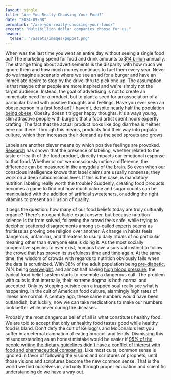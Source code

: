 ```yaml
---
layout: single
title: "Are You Really Choosing Your Food?"
date: "2024-09-08"
permalink: "/are-you-really-choosing-your-food/"
excerpt: "Multibillion dollar companies choose for us."
header:
  teaser: "/assets/images/puppet.png"
---
```


When was the last time you went an entire day without seeing a single food ad? The marketing spend for food and drink amounts to [$14 billion](https://uconnruddcenter.org/research/food-marketing/) annually. The strange thing about advertisements is the disparity with how much we ignore them and how much money continues to fuel them every year. Never do we imagine a scenario where we see an ad for a burger and have an immediate desire to stop by the drive-thru to pick one up. The assumption is that maybe other people are more inspired and we're simply not the target audience. Instead, the goal of advertising is not to create an immediate need for a product, but to plant a seed for an association of a particular brand with positive thoughts and feelings. Have you ever seen an obese person in a fast food ad? I haven't, despite [nearly half the population being obese](https://www.ncbi.nlm.nih.gov/search/research-news/12328/). Obesity doesn't trigger happy thoughts. It's always young, slim attractive people with burgers that a food artist spent hours expertly crafting. The fact that the actual product looks like dog diarrhea is neither here nor there. Through this means, products find their way into popular culture, which then increases their demand as the seed sprouts and grows.

Labels are another clever means by which positive feelings are provoked. [Research](https://pubmed.ncbi.nlm.nih.gov/23428568/) has shown that the presence of labeling, whether related to the taste or health of the food product, directly impacts our emotional response to that food. Whether or not we consciously notice a difference, the difference can be measured in the amygdala of the brain. So even when our conscious intelligence knows that label claims are usually nonsense, they work on a deep subconscious level. If this is the case, is mandatory nutrition labeling really worth the trouble? Suddenly, creating food products becomes a game to find out how much calorie and sugar counts can be manipulated with the addition of artificial sweeteners, or adding the right vitamins to present an illusion of quality.

It begs the question: how many of our food beliefs today are truly culturally organic? There's no quantifiable exact answer, but because nutrition science is far from solved, following the crowd feels safe, while trying to decipher scattered disagreements among so-called experts seems as fruitless as proving one religion over another. A change in habits feels dangerous, unfamiliar, and threatens to usurp daily rituals of no particular meaning other than everyone else is doing it. As the most socially cooperative species to ever exist, humans have a survival instinct to follow the crowd that has proven its usefulness time and time again. At the same time, the wisdom of crowds with regards to nutrition obviously fails when the data is scrutinized. With 38% of the adult population being [pre-diabetic](https://www.cdc.gov/diabetes/php/data-research/index.html), 74% being [overweight](https://www.ncbi.nlm.nih.gov/search/research-news/12328/), and almost half having [high blood pressure](https://www.cdc.gov/nchs/products/databriefs/db364.htm), the typical food belief system starts to resemble a dangerous cult. The problem with cults is that internally, their extreme dogma is both normal and accepted. Only by stepping outside can a trapped soul really see what is happening. In the cult of American food culture, alarmingly high rates of illness are normal. A century ago, these same numbers would have been outlandish, but luckily, now we can take medications to make our numbers look better while never curing the diseases.

Probably the most dangerous belief of all is what constitutes healthy food. We are told to accept that only unhealthy food tastes good while healthy food is bland. Don't defy the cult of Kellogg's and McDonald's lest you suffer in an eternal damnation of eating broccoli and lentils. Dismissing this misunderstanding as an honest mistake would be easier if [95% of the people writing the dietary guidelines didn't have a conflict of interest with food and pharmaceutical companies](https://pubmed.ncbi.nlm.nih.gov/35311630/). Like most cults, common sense is ignored in favor of following the visions and scriptures of prophets, until those visions and scriptures become the new common sense. That is the world we find ourselves in, and only through proper education and scientific understanding do we have a way out.
